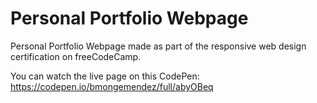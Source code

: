 # Personal Portfolio Webpage

Personal Portfolio Webpage made as part of the responsive web design certification on freeCodeCamp.

You can watch the live page on this CodePen: https://codepen.io/bmongemendez/full/abyOBeq
